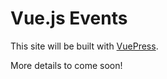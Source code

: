 # Vue.js Events

This site will be built with [VuePress](https://vuepress.vuejs.org).

More details to come soon!
